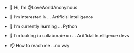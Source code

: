 - 👋 Hi, I’m @LoveWorldAnonymous

- 👀 I’m interested in ... Artificial intelligence

- 🌱 I’m currently learning ... Python

- 💞️ I’m looking to collaborate on ... Artificial intelligence devs

- 📫 How to reach me ...no way 

<!---

LoveWorldAnonymous/LoveWorldAnonymous is a ✨ special ✨ repository because its `README.md` (this file) appears on your GitHub profile.

You can click the Preview link to take a look at your changes.

--->
